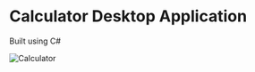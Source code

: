 # Calculator Desktop Application

Built using C#

![Calculator](https://github.com/HaydenStimpson/Calculator/assets/80725861/fc1dd16e-7dfe-4fde-8844-614c4cd35df7)

